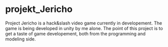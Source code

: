 # projekt_Jericho

Project Jericho is a hack&slash video game currently in developement.
The game is being developed in unity by me alone.
The point of this project is to get a taste of game developement, both from the programming and modeling side.
